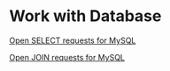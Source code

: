 # Work with Database

[Open SELECT requests for MySQL](https://docs.google.com/spreadsheets/d/1AlSLpmw8GVrmj8KhVhZoUYnnYlz7MJaY/edit?usp=sharing&ouid=103546442425628569603&rtpof=true&sd=true)

[Open JOIN requests for MySQL](https://docs.google.com/spreadsheets/d/1GIf_D4NcbxyJ8fVk3A3idMNzwNKAPWW9/edit?usp=sharing&ouid=103546442425628569603&rtpof=true&sd=true)
